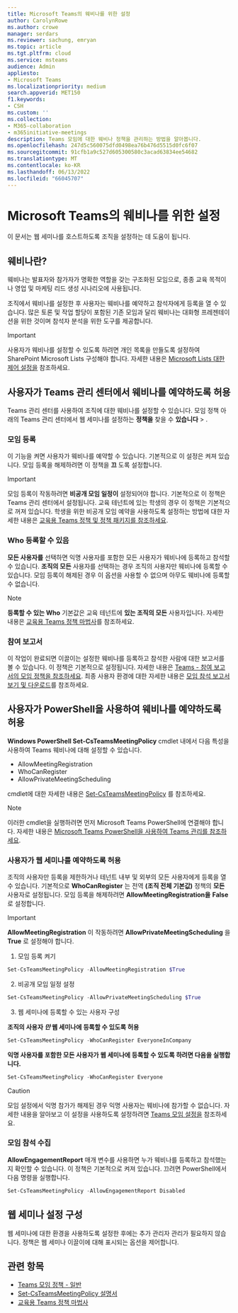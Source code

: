 ```yaml
---
title: Microsoft Teams의 웨비나를 위한 설정
author: CarolynRowe
ms.author: crowe
manager: serdars
ms.reviewer: sachung, emryan
ms.topic: article
ms.tgt.pltfrm: cloud
ms.service: msteams
audience: Admin
appliesto:
- Microsoft Teams
ms.localizationpriority: medium
search.appverid: MET150
f1.keywords:
- CSH
ms.custom: ''
ms.collection:
- M365-collaboration
- m365initiative-meetings
description: Teams 모임에 대한 웨비나 정책을 관리하는 방법을 알아봅니다.
ms.openlocfilehash: 247d5c560075dfd0498ea76b476d5515d0fc6f07
ms.sourcegitcommit: 91cfb1a9c527d605300580c3acad63834ee54682
ms.translationtype: MT
ms.contentlocale: ko-KR
ms.lasthandoff: 06/13/2022
ms.locfileid: "66045707"
---
```

# <a name="set-up-for-webinars-in-microsoft-teams"></a>Microsoft Teams의 웨비나를 위한 설정

이 문서는 웹 세미나를 호스트하도록 조직을 설정하는 데 도움이 됩니다.

## <a name="what-are-webinars"></a>웨비나란?

웨비나는 발표자와 참가자가 명확한 역할을 갖는 구조화된 모임으로, 종종 교육 목적이나 영업 및 마케팅 리드 생성 시나리오에 사용됩니다.

조직에서 웨비나를 설정한 후 사용자는 웨비나를 예약하고 참석자에게 등록을 열 수 있습니다. 많은 토론 및 작업 할당이 포함된 기존 모임과 달리 웨비나는 대화형 프레젠테이션을 위한 것이며 참석자 분석을 위한 도구를 제공합니다.

> [!IMPORTANT]
> 사용자가 웨비나를 설정할 수 있도록 하려면 개인 목록을 만들도록 설정하여 SharePoint Microsoft Lists 구성해야 합니다. 자세한 내용은 [Microsoft Lists 대한 제어 설정을](/sharepoint/control-lists) 참조하세요.

## <a name="allow-users-to-schedule-webinars-in-the-teams-admin-center"></a>사용자가 Teams 관리 센터에서 웨비나를 예약하도록 허용

Teams 관리 센터를 사용하여 조직에 대한 웨비나를 설정할 수 있습니다. 모임 정책 아래의 Teams 관리 센터에서 웹 세미나를 설정하는 **정책을** 찾을 수 **있습니다** > .

### <a name="meeting-registration"></a>모임 등록

이 기능을 켜면 사용자가 웨비나를 예약할 수 있습니다. 기본적으로 이 설정은 켜져 있습니다. 모임 등록을 해제하려면 이 정책을 **끄** 도록 설정합니다.

> [!IMPORTANT]
> 모임 등록이 작동하려면 **비공개 모임 일정이** 설정되어야 합니다. 기본적으로 이 정책은 Teams 관리 센터에서 설정됩니다. 교육 테넌트에 있는 학생의 경우 이 정책은 기본적으로 꺼져 있습니다. 학생을 위한 비공개 모임 예약을 사용하도록 설정하는 방법에 대한 자세한 내용은 [교육용 Teams 정책 및 정책 패키지를 참조하세요](policy-packages-edu.md).

### <a name="who-can-register"></a>Who 등록할 수 있음

**모든 사용자를** 선택하면 익명 사용자를 포함한 모든 사용자가 웨비나에 등록하고 참석할 수 있습니다. **조직의 모든** 사용자를 선택하는 경우 조직의 사용자만 웨비나에 등록할 수 있습니다. 모임 등록이 해제된 경우 이 옵션을 사용할 수 없으며 아무도 웨비나에 등록할 수 없습니다.

> [!NOTE]
> **등록할 수 있는 Who** 기본값은 교육 테넌트에 **있는 조직의 모든** 사용자입니다. 자세한 내용은 [교육용 Teams 정책 마법사](easy-policy-setup-edu.md)를 참조하세요.

### <a name="engagement-report"></a>참여 보고서

이 작업이 완료되면 이끌이는 설정한 웨비나를 등록하고 참석한 사람에 대한 보고서를 볼 수 있습니다. 이 정책은 기본적으로 설정됩니다. 자세한 내용은 [Teams - 참여 보고서의 모임 정책을 참조하세요](meeting-policies-in-teams-general.md#engagement-report). 최종 사용자 환경에 대한 자세한 내용은 [모임 참석 보고서 보기 및 다운로드](https://support.microsoft.com/office/view-and-download-meeting-attendance-reports-in-teams-ae7cf170-530c-47d3-84c1-3aedac74d310?ui=en-US&#x26;rs=en-US&#x26;ad=US)를 참조하세요.

## <a name="allow-users-to-schedule-webinars-using-powershell"></a>사용자가 PowerShell을 사용하여 웨비나를 예약하도록 허용

**Windows PowerShell Set-CsTeamsMeetingPolicy** cmdlet 내에서 다음 특성을 사용하여 Teams 웨비나에 대해 설정할 수 있습니다.

- AllowMeetingRegistration
- WhoCanRegister
- AllowPrivateMeetingScheduling

cmdlet에 대한 자세한 내용은 [Set-CsTeamsMeetingPolicy](/powershell/module/skype/set-csteamsmeetingpolicy) 를 참조하세요.

> [!NOTE]
> 이러한 cmdlet을 실행하려면 먼저 Microsoft Teams PowerShell에 연결해야 합니다. 자세한 내용은 [Microsoft Teams PowerShell을 사용하여 Teams 관리를 참조하세요](/microsoftteams/teams-powershell-managing-teams).

### <a name="allow-users-to-schedule-webinars"></a>사용자가 웹 세미나를 예약하도록 허용

조직의 사용자만 등록을 제한하거나 테넌트 내부 및 외부의 모든 사용자에게 등록을 열 수 있습니다. 기본적으로 **WhoCanRegister** 는 전역 **(조직 전체 기본값)** 정책의 **모든** 사용자로 설정됩니다. 모임 등록을 해제하려면 **AllowMeetingRegistration을** **False** 로 설정합니다.

> [!IMPORTANT]
> **AllowMeetingRegistration** 이 작동하려면 **AllowPrivateMeetingScheduling** 을 **True** 로 설정해야 합니다.

1. 모임 등록 켜기

```powershell
Set-CsTeamsMeetingPolicy -AllowMeetingRegistration $True
```

2. 비공개 모임 일정 설정

```powershell
Set-CsTeamsMeetingPolicy -AllowPrivateMeetingScheduling $True
```

3. 웹 세미나에 등록할 수 있는 사용자 구성

**조직의 사용자 *만* 웹 세미나에 등록할 수 있도록 허용**

```powershell
Set-CsTeamsMeetingPolicy -WhoCanRegister EveryoneInCompany
```

**익명 사용자를 포함한 모든 사용자가 웹 세미나에 등록할 수 있도록 하려면 다음을 실행합니다.**

```powershell
Set-CsTeamsMeetingPolicy -WhoCanRegister Everyone
```

> [!CAUTION]
> 모임 설정에서 익명 참가가 해제된 경우 익명 사용자는 웨비나에 참가할 수 없습니다. 자세한 내용을 알아보고 이 설정을 사용하도록 설정하려면 [Teams 모임 설정을](meeting-settings-in-teams.md) 참조하세요.

### <a name="collect-meeting-attendance"></a>모임 참석 수집

**AllowEngagementReport** 매개 변수를 사용하면 누가 웨비나를 등록하고 참석했는지 확인할 수 있습니다. 이 정책은 기본적으로 켜져 있습니다. 끄려면 PowerShell에서 다음 명령을 실행합니다.

```powershell
Set-CsTeamsMeetingPolicy -AllowEngagementReport Disabled
```

## <a name="configure-webinar-settings"></a>웹 세미나 설정 구성

웹 세미나에 대한 환경을 사용하도록 설정한 후에는 추가 관리자 관리가 필요하지 않습니다. 정책은 웹 세미나 이끌이에 대해 표시되는 옵션을 제어합니다.

## <a name="related-topics"></a>관련 항목

- [Teams 모임 정책 - 일반](meeting-policies-in-teams-general.md)
- [Set-CsTeamsMeetingPolicy 설명서](/powershell/module/skype/set-csteamsmeetingpolicy)
- [교육용 Teams 정책 마법사](easy-policy-setup-edu.md)
